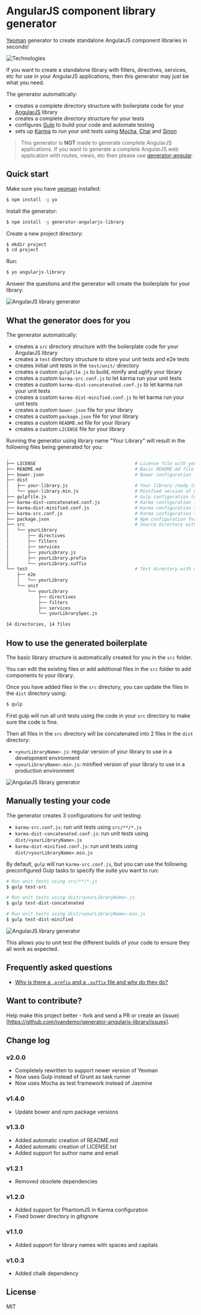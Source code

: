 # AngularJS component library generator

[Yeoman](http://yeoman.io) generator to create standalone AngularJS component libraries in seconds!

![Technologies](http://i.imgur.com/c8Ls6Uo.png)

If you want to create a standalone library with filters, directives, services, etc for use in your AngularJS applications, then this generator may just be what you need.

The generator automatically:

- creates a complete directory structure with boilerplate code for your [AngularJS](https://angularjs.org/) library
- creates a complete directory structure for your tests
- configures [Gulp](http://gulpjs.com/) to build your code and automate testing
- sets up [Karma](http://karma-runner.github.io) to run your unit tests using [Mocha](http://visionmedia.github.io/mocha/), [Chai](http://chaijs.com/) and [Sinon](http://sinonjs.org/)

> This generator is **NOT** made to generate complete AngularJS applications. If you want to generate a complete AngularJS web application with routes, views, etc then please use [generator-angular](https://github.com/yeoman/generator-angular).

## Quick start

Make sure you have [yeoman](http://yeoman.io) installed:

```sh
$ npm install -g yo
```

Install the generator:

```sh
$ npm install -g generator-angularjs-library
```

Create a new project directory:

```sh
$ mkdir project
$ cd project
```

Run:

```sh
$ yo angularjs-library
```

Answer the questions and the generator will create the boilerplate for your library:

![AngularJS library generator](http://i.imgur.com/R4upcwp.png)

## What the generator does for you

The generator automatically:

- creates a `src` directory structure with the boilerplate code for your AngularJS library
- creates a `test` directory structure to store your unit tests and e2e tests
- creates initial unit tests in the `test/unit/` directory
- creates a custom `gulpfile.js` to build, minify and uglify your library
- creates a custom `karma-src.conf.js` to let karma run your unit tests
- creates a custom `karma-dist-concatenated.conf.js` to let karma run your unit tests
- creates a custom `karma-dist-minified.conf.js` to let karma run your unit tests
- creates a custom `bower.json` file for your library
- creates a custom `package.json` file for your library
- creates a custom `README.md` file for your library
- creates a custom `LICENSE` file for your library

Running the generator using library name "Your Library" will result in the following files being generated for you:

```sh
.
├── LICENSE                                     # License file with your name in it
├── README.md                                   # Basic README.md file with title of library
├── bower.json                                  # Bower configuration for your library
├── dist
│   ├── your-library.js                         # Your library ready to use in your application
│   └── your-library.min.js                     # Minified version of your library for production
├── gulpfile.js                                 # Gulp configuration to build your library
├── karma-dist-concatenated.conf.js             # Karma configuration to run unit tests using your-library.js
├── karma-dist-minified.conf.js                 # Karma configuration to run unit tests using your-library.min.js
├── karma-src.conf.js                           # Karma configuration to run unit tests using src/**/*.js
├── package.json                                # Npm configuration for your library
├── src                                         # Source directory with modular structure
│   └── yourLibrary
│       ├── directives
│       ├── filters
│       ├── services
│       ├── yourLibrary.js
│       ├── yourLibrary.prefix
│       └── yourLibrary.suffix
└── test                                        # Test directory with modulare structure
    ├── e2e
    │   └── yourLibrary
    └── unit
        └── yourLibrary
            ├── directives
            ├── filters
            ├── services
            └── yourLibrarySpec.js

14 directories, 14 files
```

## How to use the generated boilerplate

The basic library structure is automatically created for you in the `src` folder.

You can edit the existing files or add additional files in the `src` folder to add components to your library.

Once you have added files in the `src` directory, you can update the files in the `dist` directory using:

```sh
$ gulp
```

First gulp will run all unit tests using the code in your `src` directory to make sure the code is fine.

Then all files in the `src` directory will be concatenated into 2 files in the `dist` directory:

- `<yourLibraryName>.js`: regular version of your library to use in a development environment
- `<yourLibraryName>.min.js`: minified version of your library to use in a production environment

![AngularJS library generator](http://i.imgur.com/v958Eml.png)

## Manually testing your code

The generator creates 3 configurations for unit testing:

- `karma-src.conf.js`: run unit tests using `src/**/*.js`
- `karma-dist-concatenated.conf.js`: run unit tests using `dist/<yourLibraryName>.js`
- `karma-dist-minified.conf.js`: run unit tests using `dist/<yourLibraryName>.min.js`

By default, `gulp` will run `karma-src.conf.js`, but you can use the following preconfigured Gulp tasks to specify the suite you want to run:

```sh
# Run unit tests using src/**/*.js
$ gulp test-src

# Run unit tests using dist/<yourLibraryName>.js
$ gulp test-dist-concatenated

# Run unit tests using dist/<yourLibraryName>.min.js
$ gulp test-dist-minified
```

![AngularJS library generator](http://i.imgur.com/FL7exkv.png)

This allows you to unit test the different builds of your code to ensure they all work as expected.

## Frequently asked questions

- [Why is there a `.prefix` and a `.suffix` file and why do they do?](https://github.com/jvandemo/generator-angularjs-library/issues/2)

## Want to contribute?

Help make this project better - fork and send a PR or create an (issue)[https://github.com/jvandemo/generator-angularjs-library/issues].

## Change log

### v2.0.0

- Completely rewritten to support newer version of Yeoman
- Now uses Gulp instead of Grunt as task runner
- Now uses Mocha as test framework instead of Jasmine

### v1.4.0

- Update bower and npm package versions

### v1.3.0

- Added automatic creation of README.md
- Added automatic creation of LICENSE.txt
- Added support for author name and email

### v1.2.1

- Removed obsolete dependencies

### v1.2.0

- Added support for PhantomJS in Karma configuration
- Fixed bower directory in gitignore

### v1.1.0

- Added support for library names with spaces and capitals

### v1.0.3

- Added chalk dependency

## License

MIT
